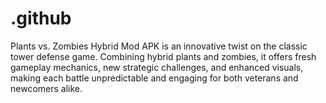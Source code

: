 # .github
Plants vs. Zombies Hybrid Mod APK is an innovative twist on the classic tower defense game. Combining hybrid plants and zombies, it offers fresh gameplay mechanics, new strategic challenges, and enhanced visuals, making each battle unpredictable and engaging for both veterans and newcomers alike.
